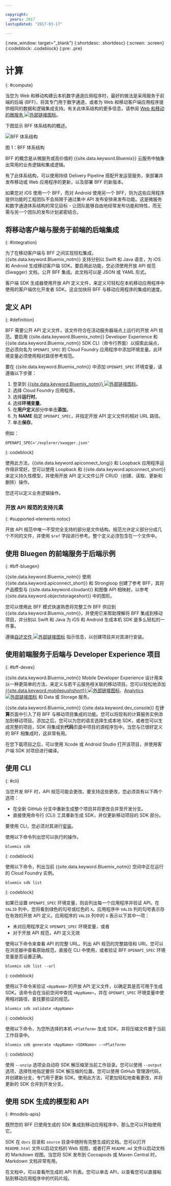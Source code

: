 ```yaml
---

copyright:
  years: 2017
lastupdated: "2017-03-17"

---
```

{:new_window: target="_blank"}
{:shortdesc: .shortdesc}
{:screen: .screen}
{:codeblock: .codeblock}
{:pre: .pre}

# 计算
{: #compute}

当您为 Web 和移动构建云本机数字通道应用程序时，最好的做法是采用服务于前端的后端 (BFF)，将其专门用于数字通道，或者为 Web 和移动客户端应用程序提供相同的数据和逻辑集成支持。有关此体系结构的更多信息，请参阅 [Web 和移动的微服务 ![外部链接图标](../icons/launch-glyph.svg)](https://www.ibm.com/devops/method/content/architecture/omnichannelArchitecture)。

下图显示 BFF 体系结构的概述。

![BFF 体系结构](images/bff-arch.png)

图 1：BFF 体系结构

BFF 的概念是从微服务或高价值的 {{site.data.keyword.Bluemix}} 云服务中抽象出常用的业务逻辑和集成逻辑。

有了此体系结构，可以使用持续 Delivery Pipeline 搭配开发运营服务，来部署并发布移动或 Web 应用程序的更新，以及部署 BFF 的新版本。

如果您对 iOS 使用一个 BFF，而对 Android 使用另一个 BFF，则为这些应用程序提供功能的工程团队不会局限于通过集中 API 发布安排来发布功能。这是微服务和数字通道体系结构的常见目标 - 让团队能够自由地经常发布功能和特性，而无需与另一个团队的发布计划紧密结合。

<!--
## Backend for Frontends (BFF)
{: #bff}

Backend for Frontend patterns, commonly known as BFFs, really help you to focus on exposing business data and services in a form that matches the user interaction requirements. To optimize a user journey to your cloud solution, it may require a different user journey for the mobile application and a richer, more detailed journey for the Web application. With the introduction of voice-controlled devices like the [{{site.data.keyword.conversationfull}} ![External link icon](../icons/launch-glyph.svg "External link icon")](https://www.ibm.com/watson/developercloud/conversation.html) service, the interaction with a user could be controlled by voice. This digital channel will require a very different BFF for managing these voice intent-based interactions.

With {{site.data.keyword.Bluemix_notm}}, you can build a BFF by using polyglot programming approach to define the BFF. IBM recommends using Node, Swift, or Java and running them in a cloud native pattern with either Cloud Foundry, Container services, or serverless.

The BFF will manage the integration with services for data persistence, caching, and integration with high-value services like {{site.data.keyword.ibmwatson}}, {{site.data.keyword.iot_short_notm}}, {{site.data.keyword.weather_short}}, and data analytics like {{site.data.keyword.sparks}}.

The BFF will expose an API most commonly using a REST pattern, but you can design your BFF to work from a messaging architecture using {{site.data.keyword.messagehub}}.
-->


## 将移动客户端与服务于前端的后端集成
{: #integration}

为了在移动客户端与 BFF 之间实现轻松集成，{{site.data.keyword.Bluemix_notm}} 支持分别以 Swift 和 Java 语言，为 iOS 和 Android 生成移动客户端 SDK。要启用此功能，您必须使用开放 API 规范 (Swagger) 文档，公开 BFF 集成。此文档可以是 JSON 或 YAML 形式。

客户端 SDK 生成器使用开放 API 定义文件，来定义可轻松在本机移动应用程序中使用的客户端优化开发者 SDK。这会加快将 BFF 与移动应用程序的集成的速度。


## 定义 API
{: #definition}

BFF 需要公开 API 定义文件，该文件符合在活动服务器端点上运行的开放 API 规范。要启用 {{site.data.keyword.Bluemix_notm}} Developer Experience 和 {{site.data.keyword.Bluemix_notm}} SDK CLI（命令行界面）以探索此端点，您必须向名为 `OPENAPI_SPEC` 的 Cloud Foundry 应用程序中添加环境变量。此环境变量必须使用相对路径参考规范。

要在 {{site.data.keyword.Bluemix_notm}} 中添加 `OPENAPI_SPEC` 环境变量，请遵循以下步骤：

1. 登录到 [{{site.data.keyword.Bluemix_notm}} ![外部链接图标](../icons/launch-glyph.svg)](http://bluemix.net)。
2. 选择 Cloud Foundry 应用程序。
3. 选择**运行时**。
4. 选择**环境变量**。
5. 在**用户定义**部分中单击**添加**。
6. 为 **NAME** 指定 `OPENAPI_SPEC`，并指定开放 API 定义文件的相对 URL 路径。
7. 单击**保存**。

<!--
To add the `OPENAPI_SPEC` environment variable locally and push your changes to {{site.data.keyword.Bluemix_notm}} with the [Cloud Foundry CLI ![External link icon](../icons/launch-glyph.svg)](https://github.com/cloudfoundry/cli#getting-started), follow these steps:

1. Open Terminal and navigate to your project directory.
2. Add the following code to the `manifest.yml` file.

   ```
   env:
       "OPENAPI_SPEC": "<relative URL path to your Open API definition file>"
   ```
   {: codeblock}
3. Save your changes to the `manifest.yml` file.
4. Run `cf push` to deploy the changes to {{site.data.keyword.Bluemix_notm}}.
-->

例如：

```
OPENAPI_SPEC='/explorer/swagger.json'
```
{: codeblock}

使用此方法，{{site.data.keyword.apiconnect_long}} 和 Loopback 应用程序运作得非常好。您可以使用 Loopback 和 {{site.data.keyword.apiconnect_short}} 来定义持久性模型，并使用开放 API 定义文件公开 CRUD（创建、读取、更新和删除）操作。

您还可以定义业务逻辑操作。


### 开放 API 规范的支持元素
{: #supported-elements notoc}

开放 API 规范中唯一不受完全支持的部分是文件结构。规范允许定义部分分成几个不同的文件，并使用 `$ref` 字段进行参考。整个定义必须包含在一个文件中。


## 使用 Bluegen 的前端服务于后端示例
{: #bff-bluegen}

{{site.data.keyword.Bluemix_notm}} 使用 {{site.data.keyword.apiconnect_short}} 和 Strongloop 创建了参考 BFF，其将产品模型与 {{site.data.keyword.cloudant}} 和图像 API 相映射，以参考 {{site.data.keyword.objectstorageshort}} 中的图形。

您可以使用此 BFF 模式快速熟悉将完整工作 BFF 供应到 {{site.data.keyword.Bluemix_notm}}，并使用它来帮助理解将 BFF 集成到移动项目，并分别以 Swift 和 Java 为 iOS 和 Android 生成本机 SDK 是多么轻松的一件事。

遵循[自述文件 ![外部链接图标](../icons/launch-glyph.svg "外部链接图标")](https://github.com/ibm-bluemix-mobile-services/backend-for-frontend-node) 指示信息，以创建项目并对其进行安装。


## 使用前端服务于后端与 Developer Experience 项目
{: #bff-devex}

{{site.data.keyword.Bluemix_notm}} Mobile Developer Experience 设计用来以一种更简单的方法，来定义与若干云服务相关联的移动项目。您可以轻松地添加 [{{site.data.keyword.mobilepushshort}} ![外部链接图标](../icons/launch-glyph.svg)](/docs/services/mobilepush/index.html)、[Analytics ![外部链接图标](../icons/launch-glyph.svg)](/docs/services/mobileanalytics/index.html) 和 Data 或 Storage 服务。

{{site.data.keyword.Bluemix_notm}} {{site.data.keyword.dev_console}} 在**计算**页面中引入了将 BFF 与移动项目集成的功能。您可以将现有的计算服务实例添加到移动项目。添加之后，您可以为您的语言选择生成本地 SDK，或者您可以生成完整的项目，SDK 将集成到**代码**页面中项目的源程序包中。当您与已很好定义的 BFF 相集成时，这非常有用。

在您下载项目之后，可以使用 Xcode 或 Android Studio 打开该项目，并使用客户端 SDK 对项目进行编译。


## 使用 CLI
{: #cli}

当您开发 BFF 时，API 规范可能会更改。要支持这些更改，您必须具有以下两个选项：

* 在全新 GitHub 分支中重新生成整个项目并将更改合并至开发分支。
* 直接使用命令行 (CLI) 工具重新生成 SDK，并仅更新移动项目的 SDK 部分。

要使用 CLI，您必须对其进行[安装](sdk_cli.html#installation)。

使用以下命令列出您可以执行的操作。

```
bluemix sdk
```
{: codeblock}

使用以下命令，列出当前 {{site.data.keyword.Bluemix_notm}} 空间中正在运行的 Cloud Foundry 实例。

```
bluemix sdk list
```
{: codeblock}

如果已设置 `OPENAPI_SPEC` 环境变量，则会列出每一个应用程序并验证 API。在 `VALID` 列中，您将看到绿色的勾号或红色的 `X`。应用程序中 `VALID` 列的勾号表示存在有效的开放 API 定义。应用程序的 `VALID` 列中的 `X` 表示以下其中一项：

* 未对应用程序定义 `OPENAPI_SPEC` 环境变量，或者
* 对于开放 API 规范，API 定义无效

使用以下命令来查看 API 的完整 URL。列出 API 规范的完整路径和 URI。您可以在浏览器中查看原始规范，直接在 CLI 中使用，或者验证 BFF `OPENAPI_SPEC` 环境变量是否设置正确。

```
bluemix sdk list --url
```
{: codeblock}

使用以下命令来验证 `<AppName>` 的开放 API 定义文件，以确定其是否可用于生成 SDK。该命令会在当前空间中查找 `<AppName>`，并在 `OPENAPI_SPEC` 环境变量中使用相对路径，查找要验证的规范。

```
bluemix sdk validate <AppName>
```
{: codeblock}

使用以下命令，为您所选择的本机 `<Platform>` 生成 SDK，并将压缩文件置于当前工作目录中。

```
bluemix sdk generate <AppName> <SDKName> --<Platform>
```
{: codeblock}

使用 `--unzip` 选项会自动将 SDK 解压缩至当前工作目录。您可以使用 `--output` 选项，选择性地指定要将 SDK 解压缩的位置。您可以使用 GitHub 管理源代码，并创建新分支，专门用于更新 SDK。使用此方法，可更加轻松地查看更改，并将更新的 SDK 合并到开发分支。


## 使用 SDK 生成的模型和 API
{: #models-apis}

既然您的 BFF 已使用生成的 SDK 集成到移动应用程序中，那么您可以开始使用它。

SDK 在 `docs` 目录和 `source` 目录中随附有完整生成的文档。您可以打开 `README.html` 文件以启动文档的 Web 视图，或者打开 `README.md` 文件以启动文档的 Markdown 视图。当您将 SDK 发布到 Cocoapods 或 Maven Central 时，Markdown 文档非常有用。

在文档中，可以查看所生成的 API 列表。您可以单击 API，以查看您可以直接粘贴到移动应用程序中的代码片段。
